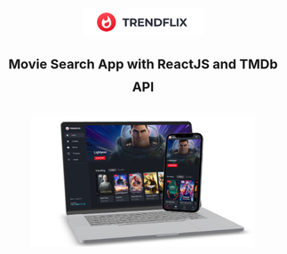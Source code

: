 # <p align="center"><img src="./src//images/trendflix.svg" height="52"/></p><p align="center"><sup>Movie Search App with ReactJS and TMDb API</sup><p>
<p align="center"><img src="./src/images/trendflix-thumbnail.png" width="80%"/></p>